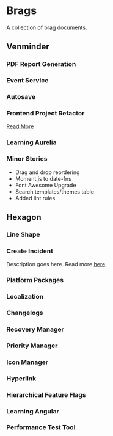 # Brags
A collection of brag documents.

## Venminder

### PDF Report Generation

### Event Service

### Autosave

### Frontend Project Refactor
[Read More](venminder/frontend-project-refactor.md)

### Learning Aurelia

### Minor Stories
- Drag and drop reordering
- Moment.js to date-fns
- Font Awesome Upgrade
- Search templates/themes table
- Added lint rules

## Hexagon
### Line Shape

### Create Incident
Description goes here.
Read more [here](hexagon/create-incident.md).

### Platform Packages

### Localization

### Changelogs

### Recovery Manager

### Priority Manager

### Icon Manager

### Hyperlink

### Hierarchical Feature Flags

### Learning Angular

### Performance Test Tool
